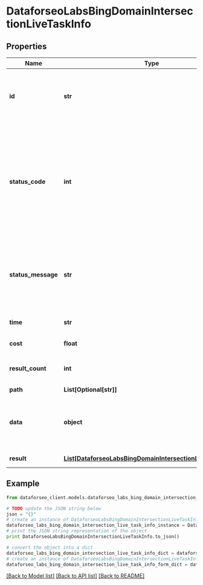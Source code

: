 # DataforseoLabsBingDomainIntersectionLiveTaskInfo


## Properties

Name | Type | Description | Notes
------------ | ------------- | ------------- | -------------
**id** | **str** | task identifier unique task identifier in our system in the UUID format | [optional] 
**status_code** | **int** | status code of the task generated by DataForSEO, can be within the following range: 10000-60000 you can find the full list of the response codes here | [optional] 
**status_message** | **str** | informational message of the task you can find the full list of general informational messages here | [optional] 
**time** | **str** | execution time, seconds | [optional] 
**cost** | **float** | total tasks cost, USD | [optional] 
**result_count** | **int** | number of elements in the result array | [optional] 
**path** | **List[Optional[str]]** | URL path | [optional] 
**data** | **object** | contains the same parameters that you specified in the POST request | [optional] 
**result** | [**List[DataforseoLabsBingDomainIntersectionLiveResultInfo]**](DataforseoLabsBingDomainIntersectionLiveResultInfo.md) | array of results | [optional] 

## Example

```python
from dataforseo_client.models.dataforseo_labs_bing_domain_intersection_live_task_info import DataforseoLabsBingDomainIntersectionLiveTaskInfo

# TODO update the JSON string below
json = "{}"
# create an instance of DataforseoLabsBingDomainIntersectionLiveTaskInfo from a JSON string
dataforseo_labs_bing_domain_intersection_live_task_info_instance = DataforseoLabsBingDomainIntersectionLiveTaskInfo.from_json(json)
# print the JSON string representation of the object
print DataforseoLabsBingDomainIntersectionLiveTaskInfo.to_json()

# convert the object into a dict
dataforseo_labs_bing_domain_intersection_live_task_info_dict = dataforseo_labs_bing_domain_intersection_live_task_info_instance.to_dict()
# create an instance of DataforseoLabsBingDomainIntersectionLiveTaskInfo from a dict
dataforseo_labs_bing_domain_intersection_live_task_info_form_dict = dataforseo_labs_bing_domain_intersection_live_task_info.from_dict(dataforseo_labs_bing_domain_intersection_live_task_info_dict)
```
[[Back to Model list]](../README.md#documentation-for-models) [[Back to API list]](../README.md#documentation-for-api-endpoints) [[Back to README]](../README.md)


